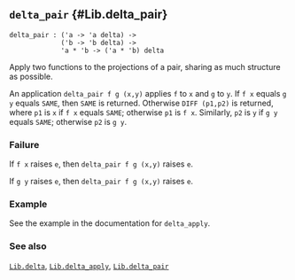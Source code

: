 ## `delta_pair` {#Lib.delta_pair}


```
delta_pair : ('a -> 'a delta) ->
             ('b -> 'b delta) ->
             'a * 'b -> ('a * 'b) delta
```



Apply two functions to the projections of a pair, sharing as much
structure as possible.


An application `delta_pair f g (x,y)` applies `f` to `x` and `g` to `y`.
If `f x` equals `g y` equals `SAME`, then `SAME` is returned.
Otherwise `DIFF (p1,p2)` is returned, where `p1` is `x` if `f x`
equals `SAME`; otherwise `p1` is `f x`. Similarly, `p2` is `y` if `g y`
equals `SAME`; otherwise `p2` is `g y`.

### Failure

If `f x` raises `e`, then `delta_pair f g (x,y)` raises `e`.

If `g y` raises `e`, then `delta_pair f g (x,y)` raises `e`.

### Example

See the example in the documentation for `delta_apply`.

### See also

[`Lib.delta`](#Lib.delta), [`Lib.delta_apply`](#Lib.delta_apply), [`Lib.delta_pair`](#Lib.delta_pair)

